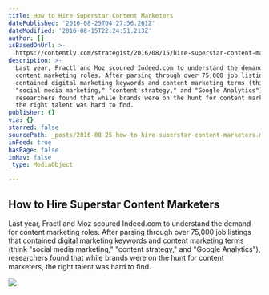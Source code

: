 ```yaml
---
title: How to Hire Superstar Content Marketers
datePublished: '2016-08-25T04:27:56.261Z'
dateModified: '2016-08-15T22:24:51.213Z'
author: []
isBasedOnUrl: >-
  https://contently.com/strategist/2016/08/15/hire-superstar-content-marketers/?utm_content=buffer477e8&utm_medium=social&utm_source=linkedin.com&utm_campaign=buffer
description: >-
  Last year, Fractl and Moz scoured Indeed.com to understand the demand for
  content marketing roles. After parsing through over 75,000 job listings that
  contained digital marketing keywords and content marketing terms (think
  "social media marketing," "content strategy," and "Google Analytics"),
  researchers found that while brands were on the hunt for content marketers,
  the right talent was hard to ﬁnd.
publisher: {}
via: {}
starred: false
sourcePath: _posts/2016-08-25-how-to-hire-superstar-content-marketers.md
inFeed: true
hasPage: false
inNav: false
_type: MediaObject

---
```

<article style=""><h1>How to Hire Superstar Content Marketers</h1><p>Last year, Fractl and Moz scoured Indeed.com to understand the demand for content marketing roles. After parsing through over 75,000 job listings that contained digital marketing keywords and content marketing terms (think "social media marketing," "content strategy," and "Google Analytics"), researchers found that while brands were on the hunt for content marketers, the right talent was hard to ﬁnd.</p><img src="https://contently.com/wp-content/uploads/2016/08/the-hiring-jonathan-petersen-web.jpg" /></article>